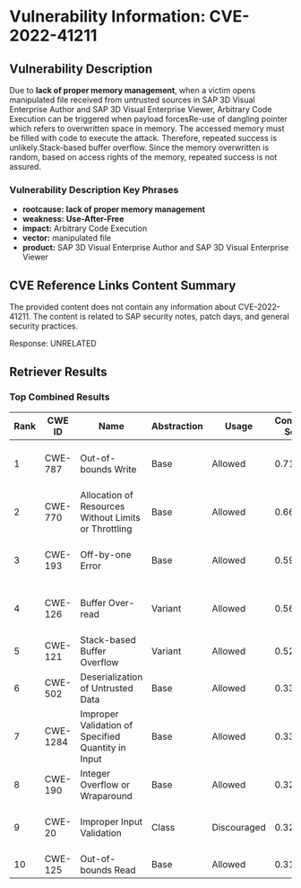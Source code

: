# Vulnerability Information: CVE-2022-41211

## Vulnerability Description
Due to **lack of proper memory management**, when a victim opens manipulated file received from untrusted sources in SAP 3D Visual Enterprise Author and SAP 3D Visual Enterprise Viewer, Arbitrary Code Execution can be triggered when payload forcesRe-use of dangling pointer which refers to overwritten space in memory. The accessed memory must be filled with code to execute the attack. Therefore, repeated success is unlikely.Stack-based buffer overflow. Since the memory overwritten is random, based on access rights of the memory, repeated success is not assured.

### Vulnerability Description Key Phrases
- **rootcause:** **lack of proper memory management**
- **weakness:** **Use-After-Free**
- **impact:** Arbitrary Code Execution
- **vector:** manipulated file
- **product:** SAP 3D Visual Enterprise Author and SAP 3D Visual Enterprise Viewer

## CVE Reference Links Content Summary
The provided content does not contain any information about CVE-2022-41211. The content is related to SAP security notes, patch days, and general security practices.

Response: UNRELATED

## Retriever Results

### Top Combined Results

| Rank | CWE ID | Name | Abstraction | Usage | Combined Score | Retrievers | Individual Scores |
|------|--------|------|-------------|-------|---------------|------------|-------------------|
| 1 | CWE-787 | Out-of-bounds Write | Base | Allowed | 0.7160 | sparse, graph | sparse: 0.627, graph: 1.000 |
| 2 | CWE-770 | Allocation of Resources Without Limits or Throttling | Base | Allowed | 0.6689 | sparse, graph | sparse: 0.562, graph: 0.971 |
| 3 | CWE-193 | Off-by-one Error | Base | Allowed | 0.5950 | sparse, graph | sparse: 0.547, graph: 0.789 |
| 4 | CWE-126 | Buffer Over-read | Variant | Allowed | 0.5654 | dense, sparse | dense: 0.540, sparse: 0.599 |
| 5 | CWE-121 | Stack-based Buffer Overflow | Variant | Allowed | 0.5280 | sparse | sparse: 1.000 |
| 6 | CWE-502 | Deserialization of Untrusted Data | Base | Allowed | 0.3340 | sparse | sparse: 0.584 |
| 7 | CWE-1284 | Improper Validation of Specified Quantity in Input | Base | Allowed | 0.3300 | sparse | sparse: 0.577 |
| 8 | CWE-190 | Integer Overflow or Wraparound | Base | Allowed | 0.3296 | sparse | sparse: 0.576 |
| 9 | CWE-20 | Improper Input Validation | Class | Discouraged | 0.3278 | sparse, graph | sparse: 0.725, graph: 0.889 |
| 10 | CWE-125 | Out-of-bounds Read | Base | Allowed | 0.3170 | sparse | sparse: 0.554 |

